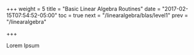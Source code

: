 +++
weight = 5
title = "Basic Linear Algebra Routines"
date = "2017-02-15T07:54:52-05:00"
toc = true
next = "/linearalgebra/blas/level1"
prev = "/linearalgebra"

+++

Lorem Ipsum
